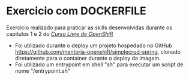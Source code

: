 # Exercicio com DOCKERFILE
Exercicio realizado para praticar as skills desenvolvidas durante os capitulos 1 e 2 do *[Curso Livre de OpenShift](https://github.com/mentoria-openshift)*

- Foi utilizado durante o deploy um projeto hospedado no GitHub <https://github.com/mentoria-openshift/simplecrud-spring>, clonado diretamente para o container durante o deploy da imagem.
- Foi utilizado um entrypoint em shell "sh" para executar um script de nome "/entrypoint.sh"